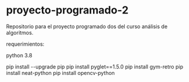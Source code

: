 # proyecto-programado-2
Repositorio para el proyecto programado dos del curso análisis de algoritmos.

requerimientos:

python 3.8

pip install --upgrade pip
pip install pyglet==1.5.0
pip install gym-retro
pip install neat-python
pip install opencv-python